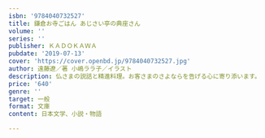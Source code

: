 ```yaml
---
isbn: '9784040732527'
title: 鎌倉お寺ごはん あじさい亭の典座さん
volume: ''
series: ''
publisher: ＫＡＤＯＫＡＷＡ
pubdate: '2019-07-13'
cover: 'https://cover.openbd.jp/9784040732527.jpg'
author: 遠藤遼／著 小嶋ララ子／イラスト
description: 仏さまの説話と精進料理。お客さまのさよならを告げる心に寄り添います。
price: '640'
genre: ''
target: 一般
format: 文庫
content: 日本文学、小説・物語

---
```

